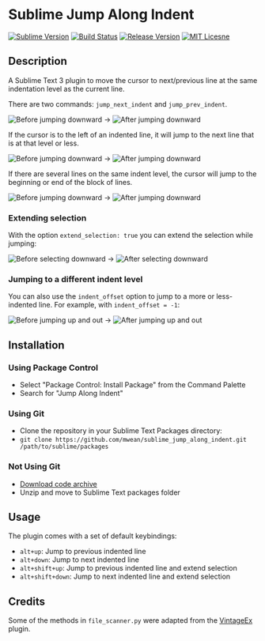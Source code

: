 # Sublime Jump Along Indent #

[![Sublime Version](http://img.shields.io/badge/sublime_text-3-orange.svg?style=flat)](http://www.sublimetext.com/3)
[![Build Status](http://img.shields.io/travis/mwean/sublime_jump_along_indent/master.svg?style=flat)](https://travis-ci.org/mwean/sublime_jump_along_indent)
[![Release Version](http://img.shields.io/badge/release-v0.2.1-blue.svg?style=flat)](https://github.com/mwean/sublime_jump_along_indent/releases/latest)
[![MIT Licesne](http://img.shields.io/badge/license-MIT-red.svg?style=flat)](https://github.com/mwean/sublime_jump_along_indent/blob/master/LICENSE)

## Description ##

A Sublime Text 3 plugin to move the cursor to next/previous line at the same indentation level as the current line.

There are two commands: `jump_next_indent` and `jump_prev_indent`.

![Before jumping downward](https://s3.amazonaws.com/mwean-github/sublime_jump_along_indent/pre_jump.png) → ![After jumping downward](https://s3.amazonaws.com/mwean-github/sublime_jump_along_indent/post_jump.png)

If the cursor is to the left of an indented line, it will jump to the next line that is at that level or less.

![Before jumping downward](https://s3.amazonaws.com/mwean-github/sublime_jump_along_indent/pre_jump_inset.png) → ![After jumping downward](https://s3.amazonaws.com/mwean-github/sublime_jump_along_indent/post_jump_inset.png)

If there are several lines on the same indent level, the cursor will jump to the beginning or end of the block of lines.

![Before jumping downward](https://s3.amazonaws.com/mwean-github/sublime_jump_along_indent/pre_jump_block.png) → ![After jumping downward](https://s3.amazonaws.com/mwean-github/sublime_jump_along_indent/post_jump_block.png)

### Extending selection ###

With the option `extend_selection: true` you can extend the selection while jumping:

![Before selecting downward](https://s3.amazonaws.com/mwean-github/sublime_jump_along_indent/pre_jump.png) → ![After selecting downward](https://s3.amazonaws.com/mwean-github/sublime_jump_along_indent/post_select.png)

### Jumping to a different indent level ###

You can also use the `indent_offset` option to jump to a more or less-indented line. For example, with `indent_offset = -1`:

![Before jumping up and out](https://s3.amazonaws.com/mwean-github/sublime_jump_along_indent/pre_jump_out.png) → ![After jumping up and out](https://s3.amazonaws.com/mwean-github/sublime_jump_along_indent/post_jump_out.png)

## Installation ##

### Using Package Control ###
  - Select "Package Control: Install Package" from the Command Palette
  - Search for "Jump Along Indent"

### Using Git ###
  - Clone the repository in your Sublime Text Packages directory:
  - `git clone https://github.com/mwean/sublime_jump_along_indent.git /path/to/sublime/packages`

### Not Using Git ###
  - [Download code archive](https://github.com/mwean/sublime_jump_along_indent/archive/master.zip)
  - Unzip and move to Sublime Text packages folder

## Usage ##

The plugin comes with a set of default keybindings:

  - `alt+up`: Jump to previous indented line
  - `alt+down`: Jump to next indented line
  - `alt+shift+up`: Jump to previous indented line and extend selection
  - `alt+shift+down`: Jump to next indented line and extend selection

## Credits ##

Some of the methods in `file_scanner.py` were adapted from the [VintageEx](https://github.com/SublimeText/VintageEx) plugin.
